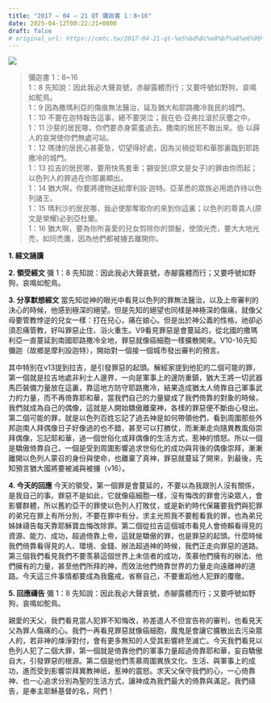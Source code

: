 ```yaml
---
title: "2017 – 04 – 21 QT 彌迦書 1：8~16"
date: 2025-04-12T00:22:21+0800
draft: false
# original_url: https://cmtc.tw/2017-04-21-qt-%e5%bd%8c%e8%bf%a6%e6%9b%b8-1%ef%bc%9a816
---
```


![](/images/qt.jpg)
> 彌迦書 1：8\~16  
> 1：8 先知說：因此我必大聲哀號，赤腳露體而行；又要呼號如野狗，哀鳴如鴕鳥。  
> 1：9 因為撒瑪利亞的傷痕無法醫治，延及猶大和耶路撒冷我民的城門。  
> 1：10 不要在迦特報告這事，總不要哭泣；我在伯‧亞弗拉滾於灰塵之中。  
> 1：11 沙斐的居民哪，你們要赤身蒙羞過去。撒南的居民不敢出來。伯‧以薛人的哀哭使你們無處可站。  
> 1：12 瑪律的居民心甚憂急，切望得好處，因為災禍從耶和華那裏臨到耶路撒冷的城門。  
> 1：13 拉吉的居民哪，要用快馬套車；錫安民(原文是女子)的罪由你而起；以色列人的罪過在你那裏顯出。  
> 1：14 猶大啊，你要將禮物送給摩利設‧迦特。亞革悉的眾族必用詭詐待以色列諸王。  
> 1：15 瑪利沙的居民哪，我必使那奪取你的來到你這裏；以色列的尊貴人(原文是榮耀)必到亞杜蘭。  
> 1：16 猶大啊，要為你所喜愛的兒女剪除你的頭髮，使頭光禿，要大大地光禿，如同禿鷹，因為他們都被擄去離開你。

**1. 經文誦讀**

**2. 領受經文**
彌 1：8 先知說：因此我必大聲哀號，赤腳露體而行；又要呼號如野狗，哀鳴如鴕鳥。

**3. 分享默想經文**
當先知從神的眼光中看見以色列的罪無法醫治，以及上帝審判的決心的時候，他感到極深的絕望。但是先知的絕望也同樣是神極深的傷痛，就像父母要管教悖逆的兒女一樣：打在兒心，痛在娘心。但是出於神公義的性格，祂卻必須忍痛管教，好叫罪惡止住、浴火重生。V9看見罪惡是會蔓延的，從北國的撒瑪利亞一直蔓延到南國耶路撒冷全地，罪惡就像癌細胞一樣擴散開來。V10-16先知彌迦（故鄉是摩利設迦特），開始對一個接一個城市發出審判的預言。

其中特別在v13提到拉吉，是引發罪惡的起頭。解經家提到他犯的二個可能的罪，第一個就是拉吉地處非利士人邊界，一向是軍事上的邊防重鎮，猶大王將一切武器馬匹裝備力量放在這裏，靠這地方防守耶路撒冷，結果造成猶太人倚靠自己軍事武力的力量，而不再倚靠耶和華，當我們自己的力量變成了我們倚靠的對象的時候，我們就成為自己的偶像，這就是人開始驕傲離棄神，各樣的罪惡便不斷由心發出。第二個可能的罪，就是以色列百姓忘記了過去神是如何帶領他們，看到周圍那些外邦迦南人拜偶像日子好像過的也不錯，甚至可以打勝仗，而漸漸走向隨異教風俗崇拜偶像，忘記耶和華，過一個世俗化或拜偶像的生活方式，惹神的憤怒。所以一個是驕傲倚靠自己，一個是受到周圍影響追求世俗化的成功與背後的偶像崇拜，漸漸離開以色列人蒙召的身份與使命，也離棄了真神，罪惡就蔓延了開來，到最後，先知預言猶大國將要被滅與被擄（v16）。

**4. 今天的回應**
今天的領受，第一個罪是會蔓延的，不要以為我跟別人沒有關係，是我自己的事。罪惡不是如此，它就像癌細胞一樣，沒有悔改的罪會污染眾人，會影響群體，所以舊約亞干的罪使以色列人打敗仗，或是新約時代保羅要我們與犯罪的弟兄在罪上有所分別，不要在罪中有分，求主光照我不要輕看我的罪，也為弟兄姊妹禱告每天靠耶穌寶血悔改除罪。第二個從拉吉這個城市看見人會倚賴看得見的資源、能力、成功，超過倚靠上帝，這就是驕傲的罪，也是罪惡的起頭。什麼時候我們倚靠看得見的人、環境、金錢、辦法超過神的時候，我們正走向罪惡的道路。第三個我們看見我們不要羡慕這個世界上未信者的成功，羡慕他們擁有的辦法、他們擁有的力量，甚至他們所拜的神，而效法他們倚靠世界的力量走向遠離神的道路。今天這三件事情都要成為我鑑戒，省察自己，不要重蹈他人犯罪的覆徹。

**5. 回應禱告**
彌 1：8 先知說：因此我必大聲哀號，赤腳露體而行；又要呼號如野狗，哀鳴如鴕鳥。

親愛的天父，我們看見當人犯罪不知悔改，祢差遣人不但宣告祢的審判，也看見天父為罪人傷痛的心。我們一再看見罪惡就像癌細胞，魔鬼是會讓它擴散出去污染眾人的，若非神的煉淨對付，會有更多無知的人受其影響終至滅亡。今天我們看見以色列人犯了二個大罪，第一個就是倚靠他們的軍事力量超過倚靠耶和華，妄自驕傲自大，引發罪惡的根源。第二個是他們羡慕周圍異族文化、生活、與軍事上的成功，進而受到影響崇拜異教神祇，惹神的震怒。求天父保守我們的心，一心倚靠神、也一心追求分別為聖的生活方式，讓神成為我們最大的倚靠與滿足。我們禱告，是奉主耶穌基督的名，阿們！
